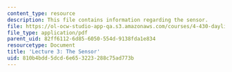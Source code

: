 ```yaml
---
content_type: resource
description: This file contains information regarding the sensor.
file: https://ol-ocw-studio-app-qa.s3.amazonaws.com/courses/4-430-daylighting-spring-2012/810b4bdd5dcd6e653223288c75ad773b_MIT4_430S12_lec03.pdf
file_type: application/pdf
parent_uid: 82ff6112-6d85-6050-554d-9138fda1e834
resourcetype: Document
title: 'Lecture 3: The Sensor'
uid: 810b4bdd-5dcd-6e65-3223-288c75ad773b
---
```

